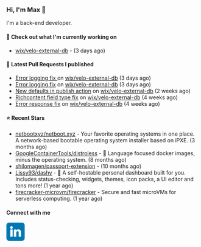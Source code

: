### Hi, I'm Max 👋

I'm a back-end developer.

#### 👷 Check out what I'm currently working on

- [wix/velo-external-db](https://github.com/wix/velo-external-db) -  (3 days ago)

#### 🔨 Latest Pull Requests I published

- [Error logging fix  ](https://github.com/wix/velo-external-db/pull/516) on [wix/velo-external-db](https://github.com/wix/velo-external-db) (3 days ago)
- [Error logging fix](https://github.com/wix/velo-external-db/pull/514) on [wix/velo-external-db](https://github.com/wix/velo-external-db) (3 days ago)
- [New defaults in publish action](https://github.com/wix/velo-external-db/pull/502) on [wix/velo-external-db](https://github.com/wix/velo-external-db) (2 weeks ago)
- [Richcontent field type fix](https://github.com/wix/velo-external-db/pull/498) on [wix/velo-external-db](https://github.com/wix/velo-external-db) (4 weeks ago)
- [Error response fix](https://github.com/wix/velo-external-db/pull/497) on [wix/velo-external-db](https://github.com/wix/velo-external-db) (4 weeks ago)

#### ⭐ Recent Stars

- [netbootxyz/netboot.xyz](https://github.com/netbootxyz/netboot.xyz) - Your favorite operating systems in one place.  A network-based bootable operating system installer based on iPXE. (3 months ago)
- [GoogleContainerTools/distroless](https://github.com/GoogleContainerTools/distroless) - 🥑  Language focused docker images, minus the operating system.   (8 months ago)
- [shilomagen/passport-extension](https://github.com/shilomagen/passport-extension) -  (10 months ago)
- [Lissy93/dashy](https://github.com/Lissy93/dashy) - 🚀 A self-hostable personal dashboard built for you. Includes status-checking, widgets, themes, icon packs, a UI editor and tons more! (1 year ago)
- [firecracker-microvm/firecracker](https://github.com/firecracker-microvm/firecracker) - Secure and fast microVMs for serverless computing. (1 year ago)

#### Connect with me

[<img align="left" alt="LinkedIn" width="48px"  src="icons/linkedin.svg" />][linkedin]

[linkedin]: https://www.linkedin.com/in/max-polski/
